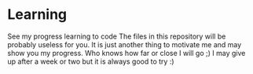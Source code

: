 # Learning 
See my progress learning to code
The files in this repository will be probably useless for you. It is just another thing to motivate me and may show you my progress. 
Who knows how far or close I will go ;) I may give up after a week or two but it is always good to try :)
